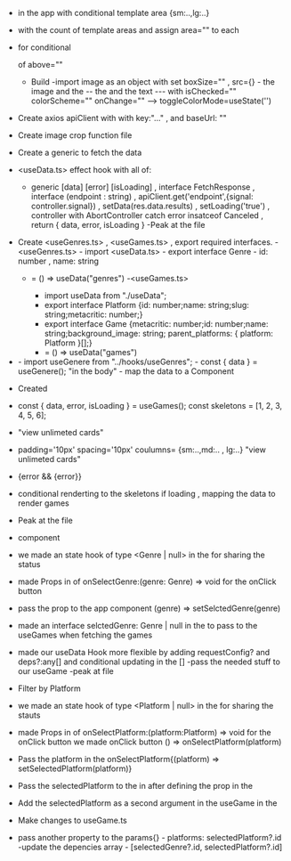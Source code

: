 - <Grid> in the app with conditional template area {sm:..,lg:..}
- <GridItem> with the count of template areas and assign area="" to each
- <Show> for conditional <Nav> of above=""
    - Build <NavBar>
    -import image as an object with set boxSize="" , src={}
    -<HStack> the image and the <ColorModeSwitch>
    --<HStack> the <Switch> and the text
    ---<Switch> with isChecked="" colorScheme="" onChange="" --> toggleColorMode=useState('')
- Create axios apiClient with with key:"..." , and baseUrl: ""
- Create image crop function file
- Create a generic <useData> to fetch the data
 - <useData.ts> effect hook with all of:
    - generic [data] [error] [isLoading] , interface FetchResponse<T> , 
        interface <T>(endpoint : string) , apiClient.get('endpoint',{signal: controller.signal}) , setData(res.data.results) , setLoading('true') , controller with AbortController catch error insatceof Canceled ,
        return { data, error, isLoading } 
    -Peak at the file
- Create <useGenres.ts> , <useGames.ts> , export required interfaces.
    -<useGenres.ts> 
        - import <useData.ts>
        - export interface Genre
        - id: number , name: string
    - <useGenere> = () => useData<Genre>("genres")
        -<useGames.ts>
        - import useData from "./useData";
        - export interface Platform {id: number;name: string;slug: string;metacritic: number;}
        - export interface Game {metacritic: number;id: number;name: string;background_image: string; parent_platforms: { platform: Platform }[];}
        - <useGames> = () => useData<Game>("games")
- <GenreList>
  - import useGenere from "../hooks/useGenres";
  - const { data } = useGenere(); "in the body"
  - map the data to a <List> Component

- Created <GameGrid> 
 - const { data, error, isLoading } = useGames();
   const skeletons = [1, 2, 3, 4, 5, 6];
 - <SimpleGrid> "view unlimeted cards"
 - padding='10px' spacing='10px' coulumns= {sm:..,md:.. , lg:..} "view unlimeted cards"
 - {error && <Text>{error}</Text>}
 - conditional renderting to the skeletons if loading , mapping the data to render games
 - Peak at the file

 - <PlatformSelector> component
  - we made an state hook of type <Genre | null> in the <App> for sharing the status
  - made Props in <GenreList> of onSelectGenre:(genre: Genre) => void for the onClick button
  - pass the prop to the app component (genre) => setSelctedGenre(genre)
  - made an interface selctedGenre: Genre | null  in the <GameGrid> to pass to the useGames when fetching the games
  - made our useData Hook more flexible by adding  requestConfig? and deps?:any[] and conditional updating in the [] 
  -pass the needed stuff to our useGame 
  -peak at file

 - Filter by Platform
  - we made an state hook of type <Platform | null> in the <App> for sharing the stauts
  - made Props in <PlatformList> of onSelectPlatform:(platform:Platform) => void for the onClick button we made onClick button () => onSelectPlatform(platform)
  - Pass the platform in the <App> onSelectPlatform{(platform) => setSelectedPlatform(platform)}
  - Pass the selectedPlatform to the <GameGrid> in <App> after defining the prop in the <GameGrid>
  - Add the selectedPlatform as a second argument in the useGame in the <GameGrid>
  - Make changes to useGame.ts 
   - pass another property to the params{}
    - platforms: selectedPlatform?.id
   -update the depencies array
    - [selectedGenre?.id, selectedPlatform?.id]

